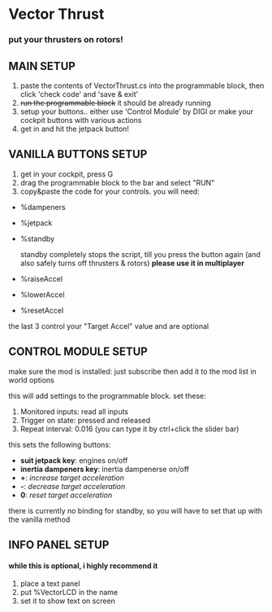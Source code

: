 # Vector Thrust
### put your thrusters on rotors!

## MAIN SETUP
1. paste the contents of VectorThrust.cs into the programmable block, then click 'check code' and 'save & exit'
2. ~~run the programmable block~~ it should be already running
3. setup your buttons.. either use 'Control Module' by DIGI or make your cockpit buttons with various actions
4. get in and hit the jetpack button!

## VANILLA BUTTONS SETUP
1. get in your cockpit, press G
2. drag the programmable block to the bar and select "RUN"
3. copy&paste the code for your controls. you will need:
* %dampeners
* %jetpack
* %standby
   
   standby completely stops the script, till you press the button again (and also safely turns off thrusters & rotors) **please use it in multiplayer**
* %raiseAccel
* %lowerAccel
* %resetAccel

the last 3 control your "Target Accel" value and are optional

## CONTROL MODULE SETUP
make sure the mod is installed: just subscribe then add it to the mod list in world options

this will add settings to the programmable block. set these:
1. Monitored inputs: read all inputs
2. Trigger on state: pressed and released
3. Repeat interval: 0.016 (you can type it by ctrl+click the slider bar)

this sets the following buttons:

* __suit jetpack key__:		engines on/off
* __inertia dampeners key__:	inertia dampenerse on/off
* __+__:			_increase target acceleration_
* __-__:			_decrease target acceleration_
* __0__:			_reset target acceleration_

there is currently no binding for standby, so you will have to set that up with the vanilla method

## INFO PANEL SETUP
#### while this is optional, i highly recommend it
1. place a text panel
2. put %VectorLCD in the name
3. set it to show text on screen
